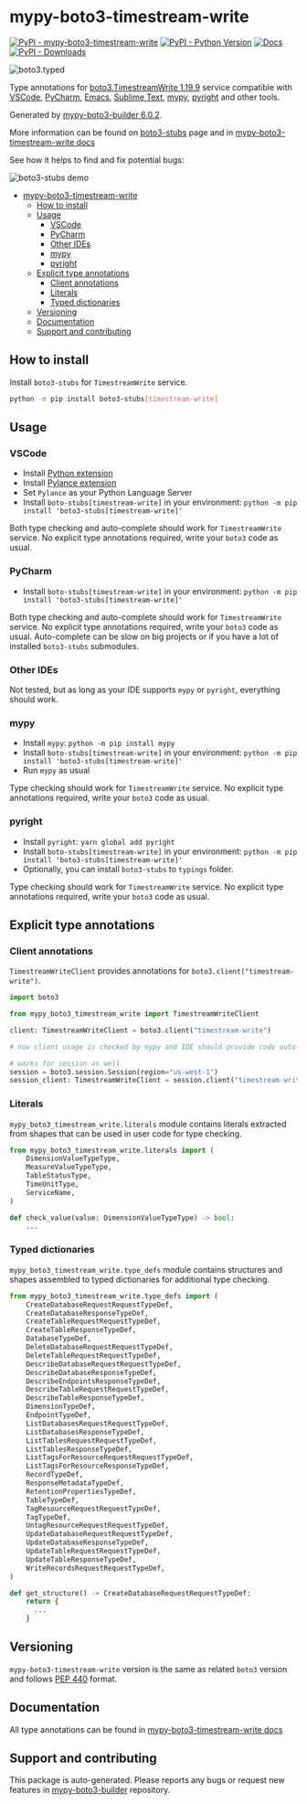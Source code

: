 <a id="mypy-boto3-timestream-write"></a>

# mypy-boto3-timestream-write

[![PyPI - mypy-boto3-timestream-write](https://img.shields.io/pypi/v/mypy-boto3-timestream-write.svg?color=blue)](https://pypi.org/project/mypy-boto3-timestream-write)
[![PyPI - Python Version](https://img.shields.io/pypi/pyversions/mypy-boto3-timestream-write.svg?color=blue)](https://pypi.org/project/mypy-boto3-timestream-write)
[![Docs](https://img.shields.io/readthedocs/mypy-boto3-builder.svg?color=blue)](https://mypy-boto3-builder.readthedocs.io/)
[![PyPI - Downloads](https://img.shields.io/pypi/dw/mypy-boto3-timestream-write?color=blue)](https://pypistats.org/packages/mypy-boto3-timestream-write)

![boto3.typed](https://github.com/vemel/mypy_boto3_builder/raw/master/logo.png)

Type annotations for
[boto3.TimestreamWrite 1.19.9](https://boto3.amazonaws.com/v1/documentation/api/1.19.9/reference/services/timestream-write.html#TimestreamWrite)
service compatible with [VSCode](https://code.visualstudio.com/),
[PyCharm](https://www.jetbrains.com/pycharm/),
[Emacs](https://www.gnu.org/software/emacs/),
[Sublime Text](https://www.sublimetext.com/),
[mypy](https://github.com/python/mypy),
[pyright](https://github.com/microsoft/pyright) and other tools.

Generated by
[mypy-boto3-builder 6.0.2](https://github.com/vemel/mypy_boto3_builder).

More information can be found on
[boto3-stubs](https://pypi.org/project/boto3-stubs/) page and in
[mypy-boto3-timestream-write docs](https://vemel.github.io/boto3_stubs_docs/mypy_boto3_timestream_write/)

See how it helps to find and fix potential bugs:

![boto3-stubs demo](https://github.com/vemel/mypy_boto3_builder/raw/master/demo.gif)

- [mypy-boto3-timestream-write](#mypy-boto3-timestream-write)
  - [How to install](#how-to-install)
  - [Usage](#usage)
    - [VSCode](#vscode)
    - [PyCharm](#pycharm)
    - [Other IDEs](#other-ides)
    - [mypy](#mypy)
    - [pyright](#pyright)
  - [Explicit type annotations](#explicit-type-annotations)
    - [Client annotations](#client-annotations)
    - [Literals](#literals)
    - [Typed dictionaries](#typed-dictionaries)
  - [Versioning](#versioning)
  - [Documentation](#documentation)
  - [Support and contributing](#support-and-contributing)

<a id="how-to-install"></a>

## How to install

Install `boto3-stubs` for `TimestreamWrite` service.

```bash
python -m pip install boto3-stubs[timestream-write]
```

<a id="usage"></a>

## Usage

<a id="vscode"></a>

### VSCode

- Install
  [Python extension](https://marketplace.visualstudio.com/items?itemName=ms-python.python)
- Install
  [Pylance extension](https://marketplace.visualstudio.com/items?itemName=ms-python.vscode-pylance)
- Set `Pylance` as your Python Language Server
- Install `boto-stubs[timestream-write]` in your environment:
  `python -m pip install 'boto3-stubs[timestream-write]'`

Both type checking and auto-complete should work for `TimestreamWrite` service.
No explicit type annotations required, write your `boto3` code as usual.

<a id="pycharm"></a>

### PyCharm

- Install `boto-stubs[timestream-write]` in your environment:
  `python -m pip install 'boto3-stubs[timestream-write]'`

Both type checking and auto-complete should work for `TimestreamWrite` service.
No explicit type annotations required, write your `boto3` code as usual.
Auto-complete can be slow on big projects or if you have a lot of installed
`boto3-stubs` submodules.

<a id="other-ides"></a>

### Other IDEs

Not tested, but as long as your IDE supports `mypy` or `pyright`, everything
should work.

<a id="mypy"></a>

### mypy

- Install `mypy`: `python -m pip install mypy`
- Install `boto-stubs[timestream-write]` in your environment:
  `python -m pip install 'boto3-stubs[timestream-write]'`
- Run `mypy` as usual

Type checking should work for `TimestreamWrite` service. No explicit type
annotations required, write your `boto3` code as usual.

<a id="pyright"></a>

### pyright

- Install `pyright`: `yarn global add pyright`
- Install `boto-stubs[timestream-write]` in your environment:
  `python -m pip install 'boto3-stubs[timestream-write]'`
- Optionally, you can install `boto3-stubs` to `typings` folder.

Type checking should work for `TimestreamWrite` service. No explicit type
annotations required, write your `boto3` code as usual.

<a id="explicit-type-annotations"></a>

## Explicit type annotations

<a id="client-annotations"></a>

### Client annotations

`TimestreamWriteClient` provides annotations for
`boto3.client("timestream-write")`.

```python
import boto3

from mypy_boto3_timestream_write import TimestreamWriteClient

client: TimestreamWriteClient = boto3.client("timestream-write")

# now client usage is checked by mypy and IDE should provide code auto-complete

# works for session as well
session = boto3.session.Session(region="us-west-1")
session_client: TimestreamWriteClient = session.client("timestream-write")
```

<a id="literals"></a>

### Literals

`mypy_boto3_timestream_write.literals` module contains literals extracted from
shapes that can be used in user code for type checking.

```python
from mypy_boto3_timestream_write.literals import (
    DimensionValueTypeType,
    MeasureValueTypeType,
    TableStatusType,
    TimeUnitType,
    ServiceName,
)

def check_value(value: DimensionValueTypeType) -> bool:
    ...
```

<a id="typed-dictionaries"></a>

### Typed dictionaries

`mypy_boto3_timestream_write.type_defs` module contains structures and shapes
assembled to typed dictionaries for additional type checking.

```python
from mypy_boto3_timestream_write.type_defs import (
    CreateDatabaseRequestRequestTypeDef,
    CreateDatabaseResponseTypeDef,
    CreateTableRequestRequestTypeDef,
    CreateTableResponseTypeDef,
    DatabaseTypeDef,
    DeleteDatabaseRequestRequestTypeDef,
    DeleteTableRequestRequestTypeDef,
    DescribeDatabaseRequestRequestTypeDef,
    DescribeDatabaseResponseTypeDef,
    DescribeEndpointsResponseTypeDef,
    DescribeTableRequestRequestTypeDef,
    DescribeTableResponseTypeDef,
    DimensionTypeDef,
    EndpointTypeDef,
    ListDatabasesRequestRequestTypeDef,
    ListDatabasesResponseTypeDef,
    ListTablesRequestRequestTypeDef,
    ListTablesResponseTypeDef,
    ListTagsForResourceRequestRequestTypeDef,
    ListTagsForResourceResponseTypeDef,
    RecordTypeDef,
    ResponseMetadataTypeDef,
    RetentionPropertiesTypeDef,
    TableTypeDef,
    TagResourceRequestRequestTypeDef,
    TagTypeDef,
    UntagResourceRequestRequestTypeDef,
    UpdateDatabaseRequestRequestTypeDef,
    UpdateDatabaseResponseTypeDef,
    UpdateTableRequestRequestTypeDef,
    UpdateTableResponseTypeDef,
    WriteRecordsRequestRequestTypeDef,
)

def get_structure() -> CreateDatabaseRequestRequestTypeDef:
    return {
      ...
    }
```

<a id="versioning"></a>

## Versioning

`mypy-boto3-timestream-write` version is the same as related `boto3` version
and follows [PEP 440](https://www.python.org/dev/peps/pep-0440/) format.

<a id="documentation"></a>

## Documentation

All type annotations can be found in
[mypy-boto3-timestream-write docs](https://vemel.github.io/boto3_stubs_docs/mypy_boto3_timestream_write/)

<a id="support-and-contributing"></a>

## Support and contributing

This package is auto-generated. Please reports any bugs or request new features
in [mypy-boto3-builder](https://github.com/vemel/mypy_boto3_builder/issues/)
repository.
